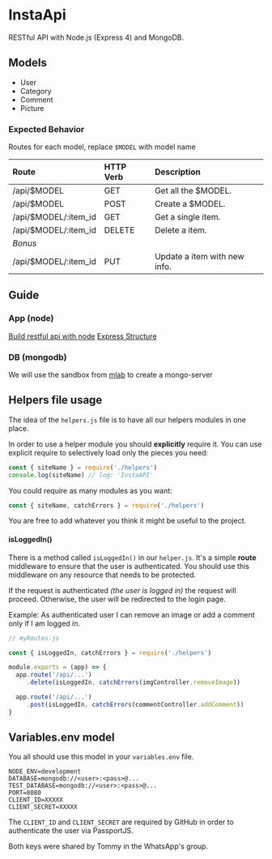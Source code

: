 # InstaApi

RESTful API with Node.js (Express 4) and MongoDB.

## Models
- User
- Category
- Comment
- Picture

### Expected Behavior
Routes for each model, replace `$MODEL` with model name

| Route                | HTTP Verb | Description                  |
|:---------------------|:----------|:-----------------------------|
| /api/$MODEL          | GET       | Get all the $MODEL.          |
| /api/$MODEL          | POST      | Create a $MODEL.             |
| /api/$MODEL/:item_id | GET       | Get a single item.           |
| /api/$MODEL/:item_id | DELETE    | Delete a item.               |
| *Bonus*              |           |                              |
| /api/$MODEL/:item_id | PUT       | Update a item with new info. |

## Guide
### App (node)
[Build restful api with node](https://scotch.io/tutorials/build-a-restful-api-using-node-and-express-4)
[Express Structure](https://www.terlici.com/2014/08/25/best-practices-express-structure.html)
### DB (mongodb)
We will use the sandbox from [mlab](https://mlab.com) to create a mongo-server


## Helpers file usage

The idea of the `helpers.js` file is to have all our helpers modules in one place.

In order to use a helper module you should **explicitly** require it. You can use explicit require to selectively load only the pieces you need:
```javascript
const { siteName } = require('./helpers')
console.log(siteName) // log: 'InstaAPI'
```
You could require as many modules as you want:
```javascript
const { siteName, catchErrors } = require('./helpers')
```
You are free to add whatever you think it might be useful to the project.

#### isLoggedIn()
There is a method called `isLoggedIn()` in our `helper.js`. It's a simple **route** middleware to ensure that the user is authenticated.
You should use this middleware on any resource that needs to be protected.

If the request is authenticated *(the user is logged in)* the request will proceed. Otherwise, the user will be redirected to the login page.

Example: As authenticated user I can remove an image or add a comment only if I am logged in.
```javascript
// myRoutes.js

const { isLoggedIn, catchErrors } = require('./helpers')

module.exports = (app) => {
  app.route('/api/...')
     .delete(isLoggedIn, catchErrors(imgController.removeImage))

  app.route('/api/...')
     .post(isLoggedIn, catchErrors(commentController.addComment))
}
```


## Variables.env model
You all should use this model in your `variables.env` file.
```
NODE_ENV=development
DATABASE=mongodb://<user>:<pass>@...
TEST_DATABASE=mongodb://<user>:<pass>@...
PORT=8080
CLIENT_ID=XXXXX
CLIENT_SECRET=XXXXX
```
The `CLIENT_ID` and `CLIENT_SECRET` are required by GitHub in order to authenticate the user via PassportJS.

Both keys were shared by Tommy in the WhatsApp's group.

